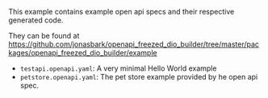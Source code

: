 This example contains example open api specs and their
respective generated code.

They can be found at https://github.com/jonasbark/openapi_freezed_dio_builder/tree/master/packages/openapi_freezed_dio_builder/example

* `testapi.openapi.yaml`: A very minimal Hello World example
* `petstore.openapi.yaml`: The pet store example provided by he open api spec.
